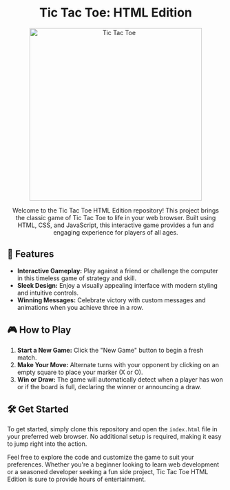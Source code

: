 <h1 align="center">Tic Tac Toe: HTML Edition</h1>

<p align="center">
  <img src="tic-tac-toe.png" alt="Tic Tac Toe" width="400">
</p>

<p align="center">Welcome to the Tic Tac Toe HTML Edition repository! This project brings the classic game of Tic Tac Toe to life in your web browser. Built using HTML, CSS, and JavaScript, this interactive game provides a fun and engaging experience for players of all ages.</p>

## 🚀 Features

- **Interactive Gameplay:** Play against a friend or challenge the computer in this timeless game of strategy and skill.
- **Sleek Design:** Enjoy a visually appealing interface with modern styling and intuitive controls.
- **Winning Messages:** Celebrate victory with custom messages and animations when you achieve three in a row.

## 🎮 How to Play

1. **Start a New Game:** Click the "New Game" button to begin a fresh match.
2. **Make Your Move:** Alternate turns with your opponent by clicking on an empty square to place your marker (X or O).
3. **Win or Draw:** The game will automatically detect when a player has won or if the board is full, declaring the winner or announcing a draw.

## 🛠️ Get Started

To get started, simply clone this repository and open the `index.html` file in your preferred web browser. No additional setup is required, making it easy to jump right into the action.

Feel free to explore the code and customize the game to suit your preferences. Whether you're a beginner looking to learn web development or a seasoned developer seeking a fun side project, Tic Tac Toe HTML Edition is sure to provide hours of entertainment.

